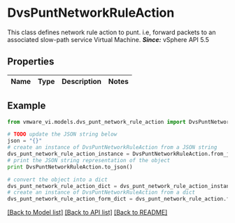 # DvsPuntNetworkRuleAction

This class defines network rule action to punt.  i.e, forward packets to an associated slow-path service Virtual Machine.  ***Since:*** vSphere API 5.5 

## Properties
Name | Type | Description | Notes
------------ | ------------- | ------------- | -------------

## Example

```python
from vmware_vi.models.dvs_punt_network_rule_action import DvsPuntNetworkRuleAction

# TODO update the JSON string below
json = "{}"
# create an instance of DvsPuntNetworkRuleAction from a JSON string
dvs_punt_network_rule_action_instance = DvsPuntNetworkRuleAction.from_json(json)
# print the JSON string representation of the object
print DvsPuntNetworkRuleAction.to_json()

# convert the object into a dict
dvs_punt_network_rule_action_dict = dvs_punt_network_rule_action_instance.to_dict()
# create an instance of DvsPuntNetworkRuleAction from a dict
dvs_punt_network_rule_action_form_dict = dvs_punt_network_rule_action.from_dict(dvs_punt_network_rule_action_dict)
```
[[Back to Model list]](../README.md#documentation-for-models) [[Back to API list]](../README.md#documentation-for-api-endpoints) [[Back to README]](../README.md)



